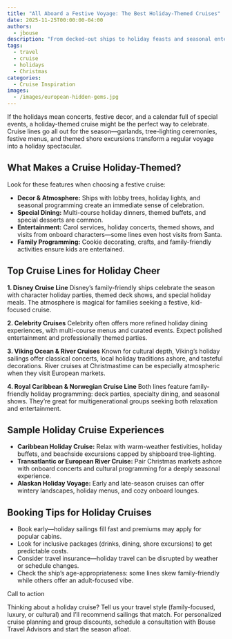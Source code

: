 ```yaml
---
title: "All Aboard a Festive Voyage: The Best Holiday-Themed Cruises"
date: 2025-11-25T00:00:00-04:00
authors:
  - jbouse
description: "From decked-out ships to holiday feasts and seasonal entertainment, these cruise lines transform voyages into festive floating celebrations for the whole family."
tags:
  - travel
  - cruise
  - holidays
  - Christmas
categories:
  - Cruise Inspiration
images:
  - /images/european-hidden-gems.jpg
---
```


If the holidays mean concerts, festive decor, and a calendar full of special events, a holiday-themed cruise might be the perfect way to celebrate. Cruise lines go all out for the season—garlands, tree-lighting ceremonies, festive menus, and themed shore excursions transform a regular voyage into a holiday spectacular.

## What Makes a Cruise Holiday-Themed?

Look for these features when choosing a festive cruise:
- **Decor & Atmosphere:** Ships with lobby trees, holiday lights, and seasonal programming create an immediate sense of celebration.
- **Special Dining:** Multi-course holiday dinners, themed buffets, and special desserts are common.
- **Entertainment:** Carol services, holiday concerts, themed shows, and visits from onboard characters—some lines even host visits from Santa.
- **Family Programming:** Cookie decorating, crafts, and family-friendly activities ensure kids are entertained.

## Top Cruise Lines for Holiday Cheer

**1. Disney Cruise Line**
Disney’s family-friendly ships celebrate the season with character holiday parties, themed deck shows, and special holiday meals. The atmosphere is magical for families seeking a festive, kid-focused cruise.

**2. Celebrity Cruises**
Celebrity often offers more refined holiday dining experiences, with multi-course menus and curated events. Expect polished entertainment and professionally themed parties.

**3. Viking Ocean & River Cruises**
Known for cultural depth, Viking’s holiday sailings offer classical concerts, local holiday traditions ashore, and tasteful decorations. River cruises at Christmastime can be especially atmospheric when they visit European markets.

**4. Royal Caribbean & Norwegian Cruise Line**
Both lines feature family-friendly holiday programming: deck parties, specialty dining, and seasonal shows. They’re great for multigenerational groups seeking both relaxation and entertainment.

## Sample Holiday Cruise Experiences

- **Caribbean Holiday Cruise:** Relax with warm-weather festivities, holiday buffets, and beachside excursions capped by shipboard tree-lighting.
- **Transatlantic or European River Cruise:** Pair Christmas markets ashore with onboard concerts and cultural programming for a deeply seasonal experience.
- **Alaskan Holiday Voyage:** Early and late-season cruises can offer wintery landscapes, holiday menus, and cozy onboard lounges.

## Booking Tips for Holiday Cruises

- Book early—holiday sailings fill fast and premiums may apply for popular cabins.
- Look for inclusive packages (drinks, dining, shore excursions) to get predictable costs.
- Consider travel insurance—holiday travel can be disrupted by weather or schedule changes.
- Check the ship’s age-appropriateness: some lines skew family-friendly while others offer an adult-focused vibe.

Call to action

Thinking about a holiday cruise? Tell us your travel style (family-focused, luxury, or cultural) and I’ll recommend sailings that match. For personalized cruise planning and group discounts, schedule a consultation with Bouse Travel Advisors and start the season afloat.
